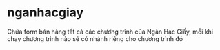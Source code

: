 # nganhacgiay
Chứa form bán hàng tất cả các chương trình của Ngàn Hạc Giấy, mỗi khi chạy chương trình nào sẽ có nhánh riêng cho chương trình đó
